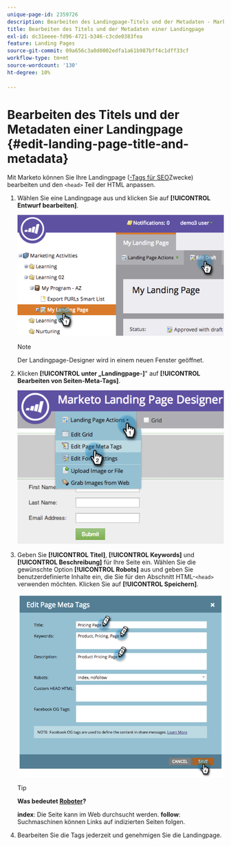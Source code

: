 ```yaml
---
unique-page-id: 2359726
description: Bearbeiten des Landingpage-Titels und der Metadaten - Marketo-Dokumente - Produktdokumentation
title: Bearbeiten des Titels und der Metadaten einer Landingpage
exl-id: dc31eeee-fd96-4721-b346-c3cde0383fea
feature: Landing Pages
source-git-commit: 09a656c3a0d0002edfa1a61b987bff4c1dff33cf
workflow-type: tm+mt
source-wordcount: '130'
ht-degree: 10%

---
```


# Bearbeiten des Titels und der Metadaten einer Landingpage {#edit-landing-page-title-and-metadata}

Mit Marketo können Sie Ihre Landingpage ([-Tags für SEO](https://www.w3schools.com/tags/tag_meta.asp)Zwecke) bearbeiten und den `<head>` Teil der HTML anpassen.

1. Wählen Sie eine Landingpage aus und klicken Sie auf **[!UICONTROL Entwurf bearbeiten]**.

   ![](assets/image2014-9-17-11-3a39-3a21.png)

   >[!NOTE]
   >
   >Der Landingpage-Designer wird in einem neuen Fenster geöffnet.

1. Klicken **[!UICONTROL unter „Landingpage-]**&quot; auf **[!UICONTROL Bearbeiten von Seiten-Meta-Tags]**.

   ![](assets/image2014-9-17-11-3a39-3a32.png)

1. Geben Sie **[!UICONTROL Titel]**, **[!UICONTROL Keywords]** und **[!UICONTROL Beschreibung]** für Ihre Seite ein. Wählen Sie die gewünschte Option **[!UICONTROL Robots]** aus und geben Sie benutzerdefinierte Inhalte ein, die Sie für den Abschnitt HTML-`<head>` verwenden möchten. Klicken Sie auf **[!UICONTROL Speichern]**.

   ![](assets/image2014-9-17-11-3a39-3a50.png)

   >[!TIP]
   >
   >**Was bedeutet [Roboter](https://www.robotstxt.org/meta.html)?**
   >
   >**index**: Die Seite kann im Web durchsucht werden. **follow**: Suchmaschinen können Links auf indizierten Seiten folgen.

1. Bearbeiten Sie die Tags jederzeit und genehmigen Sie die Landingpage.
